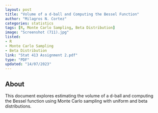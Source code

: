 ```yaml
---
layout: post
title: "Volume of a d-ball and Computing the Bessel Function"
author: "Milagros N. Cortez"
categories: statistics
tags: [R, Monte Carlo Sampling, Beta Distribution]
image: "Screenshot (711).jpg"
listed:
- R
- Monte Carlo Sampling
- Beta Distribution
link: "Stat 413 Assignment 2.pdf"
type: "PDF"
updated: "14/07/2023"
---
```


## About

This document explores estimating the volume of a d-ball and computing the Bessel function using Monte Carlo sampling with uniform and beta distributions.
